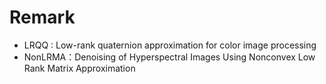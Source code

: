 # Remark
- LRQQ : Low-rank quaternion approximation for color image processing 
- NonLRMA：Denoising of Hyperspectral Images Using Nonconvex Low Rank Matrix Approximation
